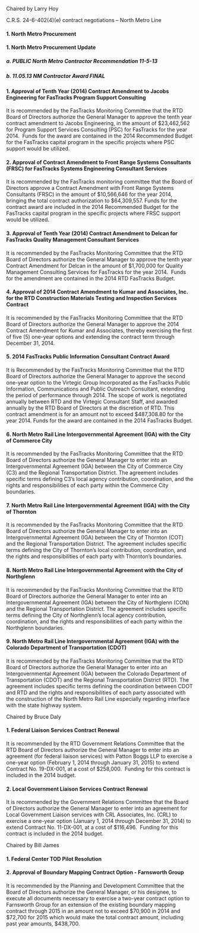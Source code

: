Chaired by Larry Hoy

C.R.S. 24-6-402(4)(e) contract negotiations – North Metro Line

#### 1. North Metro Procurement

#### 1. North Metro Procurement Update

##### a. PUBLIC North Metro Contractor Recommendation 11-5-13

##### b. 11.05.13 NM Contractor Award FINAL

#### 1. Approval of Tenth Year (2014) Contract Amendment to Jacobs Engineering for FasTracks Program Support Consulting

It is recommended by the FasTracks Monitoring Committee that the RTD Board of Directors authorize the General Manager to approve the tenth year contract amendment to Jacobs Engineering, in the amount of $23,462,562 for Program Support Services Consulting (PSC) for FasTracks for the year 2014.  Funds for the award are contained in the 2014 Recommended Budget for the FasTracks capital program in the specific projects where PSC support would be utilized.

#### 2. Approval of Contract Amendment to Front Range Systems Consultants (FRSC) for FasTracks Systems Engineering Consultant Services

It is recommended by the FasTracks monitoring committee that the Board of Directors approve a Contract Amendment with Front Range Systems Consultants (FRSC) in the amount of $10,566,646 for the year 2014, bringing the total contract authorization to $64,309,557. Funds for the contract award are included in the 2014 Recommended Budget for the FasTracks capital program in the specific projects where FRSC support would be utilized.

#### 3. Approval of Tenth Year (2014) Contract Amendment to Delcan for FasTracks Quality Management Consultant Services

It is recommended by the FasTracks Monitoring Committee that the RTD Board of Directors authorize the General Manager to approve the tenth year Contract Amendment for Delcan in the amount of $1,700,000 for Quality Management Consulting Services for FasTracks for the year 2014.  Funds for the amendment are contained in the 2014 RTD FasTracks Budget.

#### 4. Approval of 2014 Contract Amendment to Kumar and Associates, Inc. for the RTD Construction Materials Testing and Inspection Services Contract

It is recommended by the FasTracks Monitoring Committee that the RTD Board of Directors authorize the General Manager to approve the 2014 Contract Amendment for Kumar and Associates, thereby exercising the first of five (5) one-year options and extending the contract term through December 31, 2014.

#### 5. 2014 FasTracks Public Information Consultant Contract Award

It is Recommended by the FasTracks Monitoring Committee that the RTD Board of Directors authorize the General Manager to approve the second one-year option to the Virtegic Group Incorporated as the FasTracks Public Information, Communications and Public Outreach Consultant, extending the period of performance through 2014. The scope of work is negotiated annually between RTD and the Virtegic Consultant Staff, and awarded annually by the RTD Board of Directors at the discretion of RTD. This contract amendment is for an amount not to exceed $487,308.80 for the year 2014. Funds for the award are contained in the 2014 FasTracks Budget.

#### 6. North Metro Rail Line Intergovernmental Agreement (IGA) with the City of Commerce City

It is recommended by the FasTracks Monitoring Committee that the RTD Board of Directors authorize the General Manager to enter into an Intergovernmental Agreement (IGA) between the City of Commerce City (C3) and the Regional Transportation District. The agreement includes specific terms defining C3’s local agency contribution, coordination, and the rights and responsibilities of each party within the Commerce City boundaries.

#### 7. North Metro Rail Line Intergovernmental Agreement (IGA) with the City of Thornton

It is recommended by the FasTracks Monitoring Committee that the RTD Board of Directors authorize the General Manager to enter into an Intergovernmental Agreement (IGA) between the City of Thornton (COT) and the Regional Transportation District. The agreement includes specific terms defining the City of Thornton’s local contribution, coordination, and the rights and responsibilities of each party with Thornton’s boundaries.

#### 8. North Metro Rail Line Intergovernmental Agreement with the City of Northglenn

It is recommended by the FasTracks Monitoring Committee that the RTD Board of Directors authorize the General Manager to enter into an Intergovernmental Agreement (IGA) between the City of Northglenn (CON) and the Regional Transportation District. The agreement includes specific terms defining the City of Northglenn’s local agency contribution, coordination, and the rights and responsibilities of each party within the Northglenn boundaries.

#### 9. North Metro Rail Line Intergovernmental Agreement (IGA) with the Colorado Department of Transportation (CDOT)

It is recommended by the FasTracks Monitoring Committee that the RTD Board of Directors authorize the General Manager to enter into an Intergovernmental Agreement (IGA) between the Colorado Department of Transportation (CDOT) and the Regional Transportation District (RTD). The agreement includes specific terms defining the coordination between CDOT and RTD and the rights and responsibilities of each party associated with the construction of the North Metro Rail Line especially regarding interface with the state highway system.

Chaired by Bruce Daly

#### 1. Federal Liaison Services Contract Renewal

It is recommended by the RTD Government Relations Committee that the RTD Board of Directors authorize the General Manager to enter into an agreement (for federal liaison services) with Patton Boggs LLP to exercise a one-year option (February 1, 2014 through January 31, 2015) to extend Contract No. 19-DX-001, at a cost of $258,000.  Funding for this contract is included in the 2014 budget.

#### 2. Local Government Liaison Services Contract Renewal

It is recommended by the Government Relations Committee that the Board of Directors authorize the General Manager to enter into an agreement for Local Government Liaison services with CRL Associates, Inc. (CRL) to exercise a one-year option (January 1, 2014 through December 31, 2014) to extend Contract No. 11-DX-001, at a cost of $116,496.  Funding for this contract is included in the 2014 budget.

Chaired by Bill James

#### 1. Federal Center TOD Pilot Resolution

#### 2. Approval of Boundary Mapping Contract Option - Farnsworth Group

It is recommended by the Planning and Development Committee that the Board of Directors authorize the General Manager, or his designee, to execute all documents necessary to exercise a two-year contract option to Farnsworth Group for an extension of the existing boundary mapping contract through 2015 in an amount not to exceed $70,900 in 2014 and $72,700 for 2015 which would make the total contract amount, including past year amounts, $438,700.